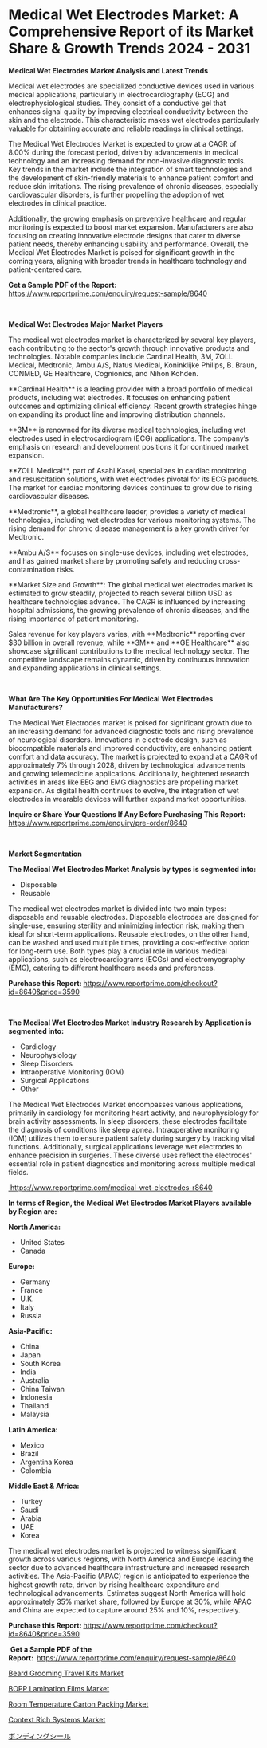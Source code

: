 <p><h1>Medical Wet Electrodes Market: A Comprehensive Report of its Market Share & Growth Trends 2024 - 2031</h1></p><p><strong>Medical Wet Electrodes Market Analysis and Latest Trends</strong></p>
<p><p>Medical wet electrodes are specialized conductive devices used in various medical applications, particularly in electrocardiography (ECG) and electrophysiological studies. They consist of a conductive gel that enhances signal quality by improving electrical conductivity between the skin and the electrode. This characteristic makes wet electrodes particularly valuable for obtaining accurate and reliable readings in clinical settings.</p><p>The Medical Wet Electrodes Market is expected to grow at a CAGR of 8.00% during the forecast period, driven by advancements in medical technology and an increasing demand for non-invasive diagnostic tools. Key trends in the market include the integration of smart technologies and the development of skin-friendly materials to enhance patient comfort and reduce skin irritations. The rising prevalence of chronic diseases, especially cardiovascular disorders, is further propelling the adoption of wet electrodes in clinical practice. </p><p>Additionally, the growing emphasis on preventive healthcare and regular monitoring is expected to boost market expansion. Manufacturers are also focusing on creating innovative electrode designs that cater to diverse patient needs, thereby enhancing usability and performance. Overall, the Medical Wet Electrodes Market is poised for significant growth in the coming years, aligning with broader trends in healthcare technology and patient-centered care.</p></p>
<p><strong>Get a Sample PDF of the Report:&nbsp;</strong> <a href="https://www.reportprime.com/enquiry/request-sample/8640">https://www.reportprime.com/enquiry/request-sample/8640</a></p>
<p>&nbsp;</p>
<p><strong>Medical Wet Electrodes Major Market Players</strong></p>
<p><p>The medical wet electrodes market is characterized by several key players, each contributing to the sector's growth through innovative products and technologies. Notable companies include Cardinal Health, 3M, ZOLL Medical, Medtronic, Ambu A/S, Natus Medical, Koninklijke Philips, B. Braun, CONMED, GE Healthcare, Cognionics, and Nihon Kohden.</p><p>**Cardinal Health** is a leading provider with a broad portfolio of medical products, including wet electrodes. It focuses on enhancing patient outcomes and optimizing clinical efficiency. Recent growth strategies hinge on expanding its product line and improving distribution channels.</p><p>**3M** is renowned for its diverse medical technologies, including wet electrodes used in electrocardiogram (ECG) applications. The company’s emphasis on research and development positions it for continued market expansion.</p><p>**ZOLL Medical**, part of Asahi Kasei, specializes in cardiac monitoring and resuscitation solutions, with wet electrodes pivotal for its ECG products. The market for cardiac monitoring devices continues to grow due to rising cardiovascular diseases.</p><p>**Medtronic**, a global healthcare leader, provides a variety of medical technologies, including wet electrodes for various monitoring systems. The rising demand for chronic disease management is a key growth driver for Medtronic.</p><p>**Ambu A/S** focuses on single-use devices, including wet electrodes, and has gained market share by promoting safety and reducing cross-contamination risks.</p><p>**Market Size and Growth**: The global medical wet electrodes market is estimated to grow steadily, projected to reach several billion USD as healthcare technologies advance. The CAGR is influenced by increasing hospital admissions, the growing prevalence of chronic diseases, and the rising importance of patient monitoring.</p><p>Sales revenue for key players varies, with **Medtronic** reporting over $30 billion in overall revenue, while **3M** and **GE Healthcare** also showcase significant contributions to the medical technology sector. The competitive landscape remains dynamic, driven by continuous innovation and expanding applications in clinical settings.</p></p>
<p>&nbsp;</p>
<p><strong>What Are The Key Opportunities For Medical Wet Electrodes Manufacturers?</strong></p>
<p><p>The Medical Wet Electrodes market is poised for significant growth due to an increasing demand for advanced diagnostic tools and rising prevalence of neurological disorders. Innovations in electrode design, such as biocompatible materials and improved conductivity, are enhancing patient comfort and data accuracy. The market is projected to expand at a CAGR of approximately 7% through 2028, driven by technological advancements and growing telemedicine applications. Additionally, heightened research activities in areas like EEG and EMG diagnostics are propelling market expansion. As digital health continues to evolve, the integration of wet electrodes in wearable devices will further expand market opportunities.</p></p>
<p><strong>Inquire or Share Your Questions If Any Before Purchasing This Report:</strong> <a href="https://www.reportprime.com/enquiry/pre-order/8640">https://www.reportprime.com/enquiry/pre-order/8640</a></p>
<p>&nbsp;</p>
<p><strong>Market Segmentation</strong></p>
<p><strong>The Medical Wet Electrodes Market Analysis by types is segmented into:</strong></p>
<p><ul><li>Disposable</li><li>Reusable</li></ul></p>
<p><p>The medical wet electrodes market is divided into two main types: disposable and reusable electrodes. Disposable electrodes are designed for single-use, ensuring sterility and minimizing infection risk, making them ideal for short-term applications. Reusable electrodes, on the other hand, can be washed and used multiple times, providing a cost-effective option for long-term use. Both types play a crucial role in various medical applications, such as electrocardiograms (ECGs) and electromyography (EMG), catering to different healthcare needs and preferences.</p></p>
<p><strong>Purchase this Report:&nbsp;</strong><a href="https://www.reportprime.com/checkout?id=8640&price=3590">https://www.reportprime.com/checkout?id=8640&price=3590</a></p>
<p>&nbsp;</p>
<p><strong>The Medical Wet Electrodes Market Industry Research by Application is segmented into:</strong></p>
<p><ul><li>Cardiology</li><li>Neurophysiology</li><li>Sleep Disorders</li><li>Intraoperative Monitoring (IOM)</li><li>Surgical Applications</li><li>Other</li></ul></p>
<p><p>The Medical Wet Electrodes Market encompasses various applications, primarily in cardiology for monitoring heart activity, and neurophysiology for brain activity assessments. In sleep disorders, these electrodes facilitate the diagnosis of conditions like sleep apnea. Intraoperative monitoring (IOM) utilizes them to ensure patient safety during surgery by tracking vital functions. Additionally, surgical applications leverage wet electrodes to enhance precision in surgeries. These diverse uses reflect the electrodes' essential role in patient diagnostics and monitoring across multiple medical fields.</p></p>
<p><a href="https://www.reportprime.com/medical-wet-electrodes-r8640">&nbsp;https://www.reportprime.com/medical-wet-electrodes-r8640</a></p>
<p><strong>In terms of Region, the Medical Wet Electrodes Market Players available by Region are:</strong></p>
<p>
    <p> <strong> North America: </strong>
        <ul>
            <li>United States</li>
            <li>Canada</li>
        </ul>
        </p> 
    <p> <strong> Europe: </strong>
        <ul>
            <li>Germany</li>
            <li>France</li>
            <li>U.K.</li>
            <li>Italy</li>
            <li>Russia</li>
        </ul>
        </p> 
    <p> <strong> Asia-Pacific: </strong>
        <ul>
            <li>China</li>
            <li>Japan</li>
            <li>South Korea</li>
            <li>India</li>
            <li>Australia</li>
            <li>China Taiwan</li>
            <li>Indonesia</li>
            <li>Thailand</li>
            <li>Malaysia</li>
        </ul>
        </p> 
    <p> <strong> Latin America: </strong>
        <ul>
            <li>Mexico</li>
            <li>Brazil</li>
            <li>Argentina Korea</li>
            <li>Colombia</li>
        </ul>
        </p> 
    <p> <strong> Middle East & Africa: </strong>
        <ul>
            <li>Turkey</li>
            <li>Saudi</li>
            <li>Arabia</li>
            <li>UAE</li>
            <li>Korea</li>
        </ul>
    </p>
    </p>
<p><p>The medical wet electrodes market is projected to witness significant growth across various regions, with North America and Europe leading the sector due to advanced healthcare infrastructure and increased research activities. The Asia-Pacific (APAC) region is anticipated to experience the highest growth rate, driven by rising healthcare expenditure and technological advancements. Estimates suggest North America will hold approximately 35% market share, followed by Europe at 30%, while APAC and China are expected to capture around 25% and 10%, respectively.</p></p>
<p><strong>Purchase this Report: </strong><a href="https://www.reportprime.com/checkout?id=8640&price=3590">https://www.reportprime.com/checkout?id=8640&price=3590</a></p>
<p>&nbsp;<strong>Get a Sample PDF of the Report:&nbsp;&nbsp;</strong><a href="https://www.reportprime.com/enquiry/request-sample/8640">https://www.reportprime.com/enquiry/request-sample/8640</a></p>
<p><strong></strong></p>
<p><p><a href="https://issuu.com/reportprime-2/docs/beard-grooming-travel-kits-market-s_8c529f5d8d85b6">Beard Grooming Travel Kits Market</a></p><p><a href="https://medium.com/@anne.mitchell45476/global-bopp-lamination-films-industry-types-applications-market-players-regional-growth-72a97fd22ac8">BOPP Lamination Films Market</a></p><p><a href="https://issuu.com/reportprime-2/docs/room-temperature-carton-packing-mar_7a9b68667453ef">Room Temperature Carton Packing Market</a></p><p><a href="https://www.linkedin.com/pulse/context-rich-systems-market-size-growth-trends-industry-analysis-go5ue?trackingId=O8pIdT3mREu8F%2B9rNjxd1w%3D%3D">Context Rich Systems Market</a></p><p><a href="https://medium.com/@maninajar/bonded-seal-market-%E3%81%AE%E3%82%B0%E3%83%AD%E3%83%BC%E3%83%90%E3%83%AB%E5%B8%82%E5%A0%B4%E6%A6%82%E8%A6%81%E3%81%AF-%E4%B8%96%E7%95%8C%E3%81%8A%E3%82%88%E3%81%B3%E4%B8%BB%E8%A6%81%E5%B8%82%E5%A0%B4%E3%81%AB%E3%81%8A%E3%81%91%E3%82%8B%E6%A5%AD%E7%95%8C%E3%81%AB%E5%BD%B1%E9%9F%BF%E3%82%92%E4%B8%8E%E3%81%88%E3%82%8B%E4%B8%BB%E8%A6%81%E3%81%AA%E3%83%88%E3%83%AC%E3%83%B3%E3%83%89%E3%81%AB%E3%81%A4%E3%81%84%E3%81%A6-%E7%8B%AC%E8%87%AA%E3%81%AE%E8%A6%96%E7%82%B9%E3%82%92%E6%8F%90%E4%BE%9B%E3%81%97%E3%81%BE%E3%81%99-a5cae6aae65c?postPublishedType=initial">ボンディングシール</a></p></p>
